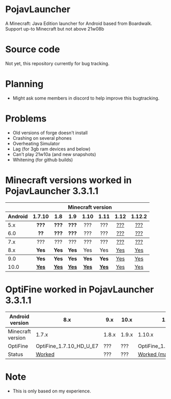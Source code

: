 # PojavLauncher
A Minecraft: Java Edition launcher for Android based from Boardwalk. Support up-to Minecraft but not above 21w08b

# Source code
Not yet, this repository currently for bug tracking.

# Planning
- Might ask some members in discord to help improve this bugtracking.

# Problems
- Old versions of forge doesn't install
- Crashing on several phones
- Overheating Simulator
- Lag (for 3gb ram devices and below)
- Can't play 21w10a (and new snapshots)
- Whitening (for github builds)



# Minecraft versions worked in PojavLauncher 3.3.1.1

<table>
	  <thead>
		<tr>
		  <th></th>
		  <th align="center" colspan="7">Minecraft version</th>
		</tr>
		<tr>
		  <th>Android</th>
		  <th align="center">1.7.10</th>
		  <th align="center">1.8</th>
		  <th align="center">1.9</th>
		  <th align="center">1.10</th>
		  <th align="center">1.11</th>
		  <th align="center">1.12</th>
		  <th align="center">1.12.2</th>
		</tr>
	  </thead>
	  <tbody>
		<tr>
		  <td>5.x</td>
		  <td align="center"><b>???</b></td>
		  <td align="center"><b>???</b></td>
		  <td align="center"><b>???</b></td>
		  <td align="center">???</td>
		  <td align="center">???</td>
		  <td align="center"><a href="https://stackoverflow.com/a/57861173">???</a></td>
		  <td align="center"><a href="https://stackoverflow.com/a/57861173">???</a></td>
		</tr>
		<tr>
		  <td>6.0</td>
		  <td align="center"><b>??</b></td>
		  <td align="center"><b>???</b></td>
		  <td align="center"><b>???</b></td>
		  <td align="center">???</td>
		  <td align="center">???</td>
		  <td align="center"><a href="https://stackoverflow.com/a/57861173">???</a></td>
		  <td align="center"><a href="https://stackoverflow.com/a/57861173">???</a></td>
		</tr>
	  </tbody>
	  <tbody>
		<tr>
		  <td>7.x</td>
		  <td align="center">???</td>
		  <td align="center">???</td>
		  <td align="center">???</td>
		  <td align="center">???</td>
		  <td align="center">???</td>
		  <td align="center"><a href="https://stackoverflow.com/a/57861173">???</a></td>
		  <td align="center"><a href="https://stackoverflow.com/a/57861173">???</a></td>
		</tr>
		<tr>
		  <td>8.x</td>
		  <td align="center"><b>Yes</b></td>
		  <td align="center"><b>Yes</b></td>
		  <td align="center"><b>Yes</b></td>
		  <td align="center">Yes</td>
		  <td align="center">Yes</td>
		  <td align="center"><a href="https://stackoverflow.com/a/57861173">Yes</a></td>
		  <td align="center"><a href="https://stackoverflow.com/a/57861173">Yes</a></td>
		</tr>
	  </tbody>
	  <tbody>
		<tr>
		  <td>9.0</td>
		  <td align="center"><b>Yes</b></td>
		  <td align="center"><b>Yes</b></td>
		  <td align="center"><b>Yes</b></td>
		  <td align="center"><b>Yes</b></td>
		  <td align="center"><b>Yes</b></td>
		  <td align="center"><a href="https://stackoverflow.com/a/57861173">Yes</a></td>
		  <td align="center"><a href="https://stackoverflow.com/a/57861173">Yes</a></td>
		</tr>
		<tr>
		  <td>10.0</td>
		  <td align="center"><a href="https://github.com/khanhduytran0/PojavLauncher/issues/7#issue-586928527"><b>Yes</b></a></td>
		  <td align="center"><a href="https://github.com/khanhduytran0/PojavLauncher/issues/7#issue-586928527"><b>Yes</b></a></td>
		  <td align="center"><a href="https://github.com/khanhduytran0/PojavLauncher/issues/7#issue-586928527"><b>Yes</b></a></td>
		  <td align="center"><a href="https://github.com/khanhduytran0/PojavLauncher/issues/7#issue-586928527"><b>Yes</b></a></td>
		  <td align="center"><a href="https://github.com/khanhduytran0/PojavLauncher/issues/7#issue-586928527"><b>Yes</b></a></td>
		  <td align="center"><a href="https://stackoverflow.com/a/57861173">Yes</a></td>
		  <td align="center"><a href="https://stackoverflow.com/a/57861173">Yes</a></td>
		</tr>
	  </tbody>
	</table>


# OptiFine worked in PojavLauncher 3.3.1.1
|Android version  |  8.x |9.x|10.x|11.x|???|???|
|-----------------|------|---|---|-----|-----|-----|
|Minecraft version|1.7.x|1.8.x|1.9.x| 1.10.x| 1.11.x|1.12.x
|OptiFine         |OptiFine_1.7.10_HD_U_E7|???|???|OptiFine_1.11_HD_U_H5|OptiFine_1.11_HD_U_F5|???|
|Status           |[Worked](https://youtu.be/In_EPebQG7Q)|???|???|[Worked (manually)](https://youtu.be/TJeJcPFgzcI)|[Worked (with 1 hack)](https://youtu.be/eIawM9UmQ88)

# Note
- This is only based on my experience.
